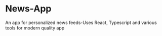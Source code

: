 # News-App
An app for personalized news feeds-Uses React, Typescript and various tools for modern quality app
